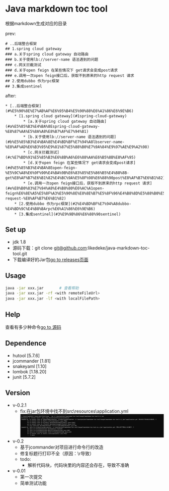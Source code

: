 # Java markdown toc tool

根据markdown生成对应的目录

prev:

```
# ..后端整合框架
## 1.spring cloud gateway
### a.关于spring cloud gateway 自动路由
### b.关于使用lb://server-name 语法遇到的问题
### c.网关拦截测试
### d.关于open feign 在某些情况下 get请求会变成post请求
### e.调用一次open feign接口后，获取不到原来的http request 请求
## 2.使用dubbo 作为rpc框架
## 3.集成sentinel

```

after:

```
* [..后端整合框架](#%E5%90%8E%E7%AB%AF%E6%95%B4%E5%90%88%E6%A1%86%E6%9E%B6)
    * [1.spring cloud gateway](#1spring-cloud-gateway)
        * [a.关于spring cloud gateway 自动路由](#a%E5%85%B3%E4%BA%8Espring-cloud-gateway-%E8%87%AA%E5%8A%A8%E8%B7%AF%E7%94%B1)
        * [b.关于使用lb://server-name 语法遇到的问题](#b%E5%85%B3%E4%BA%8E%E4%BD%BF%E7%94%A8lbserver-name-%E8%AF%AD%E6%B3%95%E9%81%87%E5%88%B0%E7%9A%84%E9%97%AE%E9%A2%98)
        * [c.网关拦截测试](#c%E7%BD%91%E5%85%B3%E6%8B%A6%E6%88%AA%E6%B5%8B%E8%AF%95)
        * [d.关于open feign 在某些情况下 get请求会变成post请求](#d%E5%85%B3%E4%BA%8Eopen-feign-%E5%9C%A8%E6%9F%90%E4%BA%9B%E6%83%85%E5%86%B5%E4%B8%8B-get%E8%AF%B7%E6%B1%82%E4%BC%9A%E5%8F%98%E6%88%90post%E8%AF%B7%E6%B1%82)
        * [e.调用一次open feign接口后，获取不到原来的http request 请求](#e%E8%B0%83%E7%94%A8%E4%B8%80%E6%AC%A1open-feign%E6%8E%A5%E5%8F%A3%E5%90%8E%E8%8E%B7%E5%8F%96%E4%B8%8D%E5%88%B0%E5%8E%9F%E6%9D%A5%E7%9A%84http-request-%E8%AF%B7%E6%B1%82)
    * [2.使用dubbo 作为rpc框架](#2%E4%BD%BF%E7%94%A8dubbo-%E4%BD%9C%E4%B8%BArpc%E6%A1%86%E6%9E%B6)
    * [3.集成sentinel](#3%E9%9B%86%E6%88%90sentinel)
```

## Set up

- jdk 1.8
- 源码下载：git clone git@github.com:likedeke/java-markdown-toc-tool.git
- 下载编译好的Jar包[go to releases页面](https://github.com/likedeke/java-markdown-toc-tool/releases)

## Usage

```bash
java -jar xxx.jar       # 查看帮助
java -jar xxx.jar -rf <with remoteFileUrl>
java -jar xxx.jar -lf <with localFilePath>
``` 

## Help

查看有多少种命令[go to 源码](https://github.com/likedeke/java-markdown-toc-tool/blob/like/src/main/java/org/atomicoke/mdtoc/MdTocToolCliArg.java)

## Dependence

- hutool [5.7.6]
- jcommander [1.81]
- snakeyaml [1.10]
- lombok [1.18.20]
- junit [5.7.2]

## Version

- v-0.2.1
    - fix:在jar包环境中找不到src\resources\application.yml
      ![img.png](doc/image/v-0.2.1-fileNotFoundException.png)
- v-0.2
    - 基于jcommander对项目进行命令行的改造
    - 修复标题行打印不全（原因：\r导致）
    - todo:
        - 解析代码块，代码块里的内容还会存在，导致不准确
- v-0.01
    - 第一次提交
    - 简单测试功能
    
